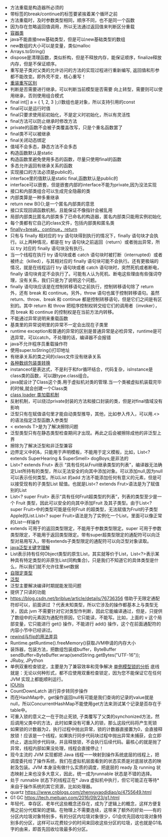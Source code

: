 - 方法重载是构造器所必须的
- 带标签的break/continue的标签要紧挨着某个循环之前
- 方法重载时，及时参数类型相同，顺序不同，也不是同一个函数
- 因为存在忽略返回值调用，所以无法通过返回值来判断区分重载
- [容器类](https://blog.csdn.net/qq_37465368/article/details/80854672)
- java不能直接new基础类型，但是可以new基础类型的数组
- new数组的大小可以是变量，类似malloc
- Arrays.toString()
- dispose是清理函数，类似析构，但是不释放内存，能保证顺序，finalize释放内存，但是不保证顺序。
- 重写是子类对父类的允许访问的方法的实现过程进行重新编写, 返回值和形参都不能改变。即外壳不变，核心重写！
- [重装重写区别](https://www.runoob.com/java/java-override-overload.html)
- 判断是否需要进行继承，可以判断当前模型是否需要 向上转型，需要则可以使用继承，否则使用组合模式
- final int[] a = { 1, 2, 3 };//数组也是对象，所以支持引用的const
- final可以是运行时值
- final只要求使用前初始化，不是定义时初始化，所以有灵活性
- final方法可以防止继承时修改方法
- private的函数不会被子类覆盖改写，只是个重名函数罢了
- final类不可以被继承
- final关闭动态绑定
- 值域不会多态，静态方法不会多态
- 构造函数默认是static
- 构造函数里避免使用多态的函数，尽量只使用final的函数
- 多态允许返回有继承关系的函数
- 实现接口的方法必须是public的，
- interface里的值默认是static final,函数默认是public的
- interface可以嵌套，但是嵌套内部的interface不能为private,因为没法实现
- 接口和内部类组合可以生成完全隐蔽的类
- 内部类算是一种多重继承
- return new B(){};是一个匿名内部类的意思
- 接口实现回调函数机制，且能保证不像指针会被乱用
- 局部内部类比匿名内部类多了已命名的构造器，匿名内部类只能用实例初始化
- 每个类都有它自己的class文件，包括内部类和匿名类
- [finally+break，continue，return](https://www.cnblogs.com/bethunebtj/p/4676020.html)
- 只有与 finally 相对应的 try 语句块得到执行的情况下，finally 语句块才会执行。以上两种情况，都是在 try 语句块之前返回（return）或者抛出异常，所以 try 对应的 finally 语句块没有执行。
- 当一个线程在执行 try 语句块或者 catch 语句块时被打断（interrupted）或者被终止（killed），与其相对应的 finally 语句块可能不会执行。还有更极端的情况，就是在线程运行 try 语句块或者 catch 语句块时，突然死机或者断电，finally 语句块肯定不会执行了。可能有人认为死机、断电这些理由有些强词夺理，没有关系，我们只是为了说明这个问题。
- finally 语句块应该是在控制转移语句之前执行，控制转移语句除了 return 外，还有 break 和 continue。另外，throw 语句也属于控制转移语句。虽然 return、throw、break 和 continue 都是控制转移语句，但是它们之间是有区别的。其中 return 和 throw 把程序控制权转交给它们的调用者（invoker），而 break 和 continue 的控制权是在当前方法内转移。
- 不能通过异常说明来重载函数
- 基类里的异常说明里的异常不一定会出现在子类里
- runtime exception和普通的异常的区别是普通异常是必检异常，runtime是可选异常，可以catch，不处理的话，编译器不会报错
- java不允许程序员重载操作符
- 使用super.toString()打印地址
- 有继承关系的类之间的class文件没有继承关系
- [各种数组包装类转换](https://blog.csdn.net/weixin_41615787/article/details/85115620)
- instanceof是表达式，不是利于和for循环结合，代码复杂，isInstance是class类的函数，可以跟type.class组合。
- java就设计了Class这个类.用于虚拟机对类的管理.当一个类被虚拟机装载完毕的时候,就会创建一个Class类
- [class loader 类加载机制](https://frank909.blog.csdn.net/article/details/54973413?utm_medium=distribute.pc_relevant_t0.none-task-blog-BlogCommendFromMachineLearnPai2-1.channel_param&depth_1-utm_source=distribute.pc_relevant_t0.none-task-blog-BlogCommendFromMachineLearnPai2-1.channel_param)
- 反射机制，可以绕过private封装的方法和接口封装的类，但是对final值域没有影响
- 泛型只有在赋值语句里才能自动类型推导，其他，比如参入传入，可以用.<>的语法指定泛型函数入参类型
- < extends T>是为了解决擦除问题
- 泛型类型只有在静态类型检查期间才出现。再此之后会被擦除成他的非泛型上界
- 擦除为了解决泛型和非泛型兼容
- 边界定义中的&，只能用于声明模板，不能用于定义模板，比如，List<? extends SuperHearing & SuperSmell> dogBoys;是非法的
- List<? extends Frut> 表示 “具有任何从Fruit继承类型的列表”，编译器无法确定List所持有的类型，所以无法安全的向其中添加对象。可以添加null,因为null 可以表示任何类型。所以List 的add 方法不能添加任何有意义的元素，但是可以接受现有的子类型List<Apple> 赋值。也就是List<? extends Frut>语法是为了赋值别的List
- List<? super Fruit> 表示“具有任何Fruit超类型的列表”，列表的类型至少是一个 Fruit 类型，因此可以安全的向其中添加Fruit 及其子类型。由于List<? super Fruit>中的类型可能是任何Fruit 的超类型，无法赋值为Fruit的子类型Apple的List<Apple>.List<? super Fruit>语法是为了实例化一个List，里面可以像正常的List一样操作
- extends 可用于的返回类型限定，不能用于参数类型限定。super 可用于参数类型限定，不能用于返回类型限定。带有super超类型限定的通配符可以向泛型对易用写入，带有extends子类型限定的通配符可以向泛型对象读取。
- [java泛型关键字理解](https://www.cnblogs.com/hf-cherish/p/4387662.html)
- List表示持有任何Object类型的原生List，其实就等价于List<Object>，List<?>表示某种具有特定类型的非原生List(同构集合)，只是我们不知道它的具体类型是什么，所以我们就不允许往里set数据
- [自限定类型](https://www.cnblogs.com/allmignt/p/12353745.html)
- [泛型](https://www.cnblogs.com/coprince/p/8603492.html)
- 泛型主要解决编译时期就能发现问题
- <?>提供了只读的功能
- https://blog.csdn.net/briblue/article/details/76736356 借助于无限定通配符却可以，前面讲过 ？代表未知类型，所以它涉及的操作都基本上与类型无关，因此 jvm 不需要针对它对类型作判断，因此它能编译通过，但是，只提供了数组中的元素因为通配符原因，它只能读，不能写。比如，上面的 v 这个局部变量，它只能进行 get() 操作，不能进行 add() 操作，这个在前面通配符的内容小节中已经讲过。
- [rewind与flip的用法差异](https://blog.csdn.net/yiifaa/article/details/77652914)
- Runtime.getRuntime().freeMemory()获取JVM申请的内存大小
- 装饰器，包装方法，把数组包装成buffer，ByteBuffer sendBuffer=ByteBuffer.wrap(sendString.getBytes("UTF-16"));
- JRuby, JPython
- 单例双重检查锁定，主要是为了兼容效率和竞争解决 [单例模型锁的分析](https://blog.csdn.net/chenchaofuck1/article/details/51702129/) 底线就是：无论以何种形式，都不应使用双重检查锁定，因为您不能保证它在任何 JVM 实现上都能顺利运行。
- [IOUtils](https://blog.csdn.net/weixin_42636552/article/details/109035895)
- CountDownLatch 进行异步转同步操作
- 而在HashMap中，get操作返回null有可能是我们查询的记录的value就是null，所以ConcurrentHashMap不能使用get方法来测试某个记录是否存在于table中。
- 可重入锁的意义之一在于防止死锁, 子类覆写了父类的synchonized方法，然后调用父类中的方法，此时如果没有可重入的锁，那么这段代码将产生死锁
- 如果锁的计数器为2，执行过程中抛出异常，锁的计数器直接置为0，会直接释放锁！应该是一个线程，如果执行同步代码块过程中抛出异常未捕获，会立即终止，退出同步代码块，并且释放锁，不会执行后续代码。最核心的就是抛了异常，线程内部如果没处理，线程会直接停止！
- 现今主流的 JVM 实现都把 Java 线程一一映射到操作系统底层的线程上，把调度委托给了操作系统，我们在虚拟机层面看到的状态实质是对底层状态的映射及包装。JVM 本身没有做什么实质的调度，把底层的 ready 及 running 状态映射上来也没多大意义，因此，统一成为runnable 状态是不错的选择。
- 处于 runnable 状态下的线程正在* Java 虚拟机中执行，但它可能正在等待*来自于操作系统的其它资源，比如处理器。
- quartz https://www.cnblogs.com/zhenyuyaodidiao/p/4755649.html
- G1 GC https://tech.meituan.com/2016/09/23/g1.html
- 年轻代、幸存区、老年代这些概念还存在，成为了逻辑上的概念，这样方便复用之前分代框架的逻辑。在物理上不需要连续，这带来了额外的好处——有的分区内垃圾对象特别多，有的分区内垃圾对象很少，G1会优先回收垃圾对象特别多的分区，这样可以花费较少的时间来回收这些分区的垃圾，这也就是G1名字的由来，即首先回收垃圾最多的分区。
